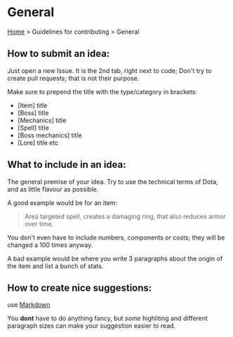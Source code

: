 # General

[Home](../README.md) > Guidelines for contributing > General

How to submit an idea:
----------------------

Just open a new Issue. It is the 2nd tab, right next to code;
Don't try to create pull requests; that is not their purpose.

Make sure to prepend the title with the type/category in brackets:
- [Item] title
- [Boss] title
- [Mechanics] title
- [Spell] title
- [Boss mechanics] title
- [Lore] title
etc

What to include in an idea:
---------------------------

The general premise of your idea. Try to use the technical terms of Dota, and as little flavour as possible.

A good example would be for an item:
> Area targeted spell, creates a damaging ring, that also reduces armor over time.

You don't even have to include numbers, components or costs; they will be changed a 100 times anyway.

A bad example would be where you write 3 paragraphs about the origin of the item and list a bunch of stats.

How to create nice suggestions:
-------------------------------

use [Markdown](https://guides.github.com/features/mastering-markdown/)

You **dont** have to do anything fancy, but _some_ highliting and different paragraph sizes can make your suggestion easier to read.
